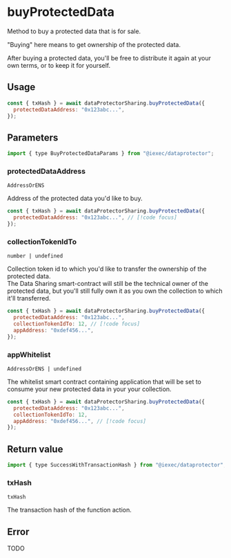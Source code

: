# buyProtectedData

Method to buy a protected data that is for sale.

"Buying" here means to get ownership of the protected data.

After buying a protected data, you'll be free to distribute it again at your own terms, or
to keep it for yourself.

## Usage

```js
const { txHash } = await dataProtectorSharing.buyProtectedData({
  protectedDataAddress: "0x123abc...",
});
```

## Parameters

```js
import { type BuyProtectedDataParams } from "@iexec/dataprotector";
```

### protectedDataAddress

`AddressOrENS`

Address of the protected data you'd like to buy.

```js
const { txHash } = await dataProtectorSharing.buyProtectedData({
  protectedDataAddress: "0x123abc...", // [!code focus]
});
```

### collectionTokenIdTo

`number | undefined`

Collection token id to which you'd like to transfer the ownership of the protected data.  
The Data Sharing smart-contract will still be the technical owner of the protected data, but you'll
still fully own it as you own the collection to which it'll transferred.

```js
const { txHash } = await dataProtectorSharing.buyProtectedData({
  protectedDataAddress: "0x123abc...",
  collectionTokenIdTo: 12, // [!code focus]
  appAddress: "0xdef456...",
});
```

### appWhitelist

`AddressOrENS | undefined`

The whitelist smart contract containing application that will be set to consume your new protected data in your your collection.

```js
const { txHash } = await dataProtectorSharing.buyProtectedData({
  protectedDataAddress: "0x123abc...",
  collectionTokenIdTo: 12,
  appAddress: "0xdef456...", // [!code focus]
});
```

## Return value

```js
import { type SuccessWithTransactionHash } from "@iexec/dataprotector";
```

### txHash

`txHash`

The transaction hash of the function action.

## Error

TODO
